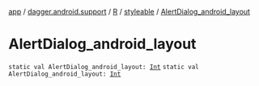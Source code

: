 [app](../../../index.md) / [dagger.android.support](../../index.md) / [R](../index.md) / [styleable](index.md) / [AlertDialog_android_layout](./-alert-dialog_android_layout.md)

# AlertDialog_android_layout

`static val AlertDialog_android_layout: `[`Int`](https://kotlinlang.org/api/latest/jvm/stdlib/kotlin/-int/index.html)
`static val AlertDialog_android_layout: `[`Int`](https://kotlinlang.org/api/latest/jvm/stdlib/kotlin/-int/index.html)
